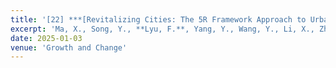 ```yaml
---
title: '[22] ***[Revitalizing Cities: The 5R Framework Approach to Urban Retrofitting and Big Data Insights](https://doi.org/10.1111/grow.70018)***'
excerpt: 'Ma, X., Song, Y., **Lyu, F.**, Yang, Y., Wang, Y., Li, X., Zhong, S. (2025). Revitalizing Cities: The 5R Framework Approach to Urban Retrofitting and Big Data Insights. Growth and Change. DOI: 10.1111/grow.70018'
date: 2025-01-03
venue: 'Growth and Change'
---
```

